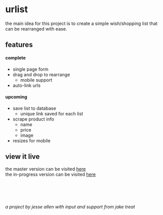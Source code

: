 # urlist
the main idea for this project is to create a simple wish/shopping list that can be rearranged with ease.


## features
#### complete
* single page form
* drag and drop to rearrange
  * mobile support
* auto-link urls
#### upcoming
* save list to database
  * unique link saved for each list
* scrape product info
  * name
  * price
  * image
* resizes for mobile

## view it live
the master version can be visited [here](https://rocket-launcher.github.io/urlist/)\
the in-progress version can be visited [here](http://urlist.getforge.io/)
\
\
\
\
\
\
*a project by jesse allen with input and support from jake treat*
